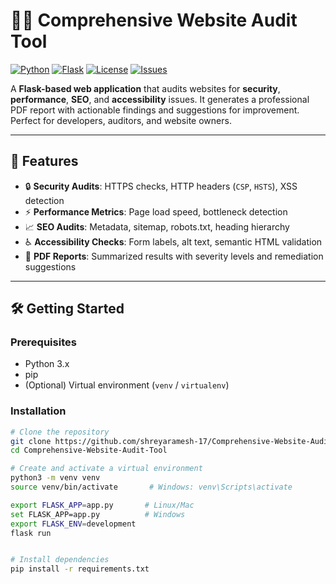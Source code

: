 # 🕵️‍♂️ Comprehensive Website Audit Tool

[![Python](https://img.shields.io/badge/Python-3.x-blue)](https://www.python.org/) 
[![Flask](https://img.shields.io/badge/Flask-2.x-green)](https://flask.palletsprojects.com/) 
[![License](https://img.shields.io/badge/License-MIT-yellow.svg)](LICENSE)
[![Issues](https://img.shields.io/github/issues/shreyaramesh-17/Comprehensive-Website-Audit-Tool)](https://github.com/shreyaramesh-17/Comprehensive-Website-Audit-Tool/issues)

A **Flask-based web application** that audits websites for **security**, **performance**, **SEO**, and **accessibility** issues. It generates a professional PDF report with actionable findings and suggestions for improvement. Perfect for developers, auditors, and website owners.

---

## 🚀 Features

- 🔒 **Security Audits**: HTTPS checks, HTTP headers (`CSP`, `HSTS`), XSS detection  
- ⚡ **Performance Metrics**: Page load speed, bottleneck detection  
- 📈 **SEO Audits**: Metadata, sitemap, robots.txt, heading hierarchy  
- ♿ **Accessibility Checks**: Form labels, alt text, semantic HTML validation  
- 📄 **PDF Reports**: Summarized results with severity levels and remediation suggestions  

---


## 🛠️ Getting Started

### Prerequisites

- Python 3.x  
- pip  
- (Optional) Virtual environment (`venv` / `virtualenv`)  

### Installation

```bash
# Clone the repository
git clone https://github.com/shreyaramesh-17/Comprehensive-Website-Audit-Tool.git
cd Comprehensive-Website-Audit-Tool

# Create and activate a virtual environment
python3 -m venv venv
source venv/bin/activate       # Windows: venv\Scripts\activate

export FLASK_APP=app.py       # Linux/Mac
set FLASK_APP=app.py          # Windows
export FLASK_ENV=development
flask run


# Install dependencies
pip install -r requirements.txt
